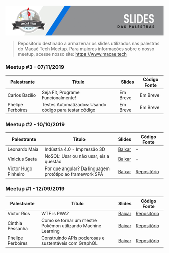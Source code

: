 ![alt text](https://raw.githubusercontent.com/MacaeTech/meetup/master/img/slides-header.png)

> Repositório destinado a armazenar os slides utilizados nas palestras do Macaé Tech Meetup. Para maiores informações sobre o nosso meetup, acesse nosso site: https://www.macae.tech

### Meetup #3 - 07/11/2019

Palestrante             | Título | Slides | Código Fonte
----------------------- | ------ | ------ |-------------
Carlos Bazílio             | Seja Fit, Programe Funcionalmente! | Em Breve | Em Breve
Phelipe Perboires      | Testes Automatizados: Usando código para testar código | Em Breve | Em Breve


### Meetup #2 - 10/10/2019

Palestrante             | Título | Slides | Código Fonte
----------------------- | ------ | ------ |-------------
Leonardo Maia             | Indústria 4.0 - Impressão 3D | [Baixar](https://github.com/MacaeTech/meetup/blob/master/Meetup%20%232%20%20-%20%5B10-10-2019%5D/Ind%C3%BAstria%204.0%20-%20Impress%C3%A3o%203D.pdf) | - 
Vinicius Saeta      | NoSQL: Usar ou não usar, eis a questão | [Baixar](https://github.com/MacaeTech/meetup/blob/master/Meetup%20%232%20%20-%20%5B10-10-2019%5D/Nosql%20-%20Usar%20ou%20n%C3%A3o%20usar%2C%20eis%20a%20quest%C3%A3o.pdf) | -
Victor Hugo Pinheiro       | Por que angular? Da linguagem protótipo ao framework SPA | [Baixar](https://github.com/MacaeTech/meetup/blob/master/Meetup%20%232%20%20-%20%5B10-10-2019%5D/Por%20que%20angular%20-%20SPA.pdf) | [Repositório](https://github.com/MacaeTech/angularmeetup)

### Meetup #1 - 12/09/2019

Palestrante             | Título | Slides | Código Fonte
----------------------- | ------ | ------ |-------------
Victor Rios             | WTF is PWA? | [Baixar](https://github.com/MacaeTech/meetup/blob/master/Meetup%20%231%20%20-%20%5B12-09-2019%5D/WTF%20is%20PWA.pdf) | [Repositório](https://github.com/MacaeTech/macae-tech-meetup-pwa-tips)
Cinthia Pessanha        | Como se tornar um mestre Pokémon utilizando Machine Learning | [Baixar](https://github.com/MacaeTech/meetup/blob/master/Meetup%20%231%20%20-%20%5B12-09-2019%5D/Como%20se%20tornar%20um%20mestre%20Pok%C3%A9mon%20utilizando%20Machine%20Learning.pdf) | [Repositório](https://github.com/MacaeTech/macae-tech-meetup-machine-learning)
Phelipe Perboires       | Construindo APIs poderosas e sustentáveis com GraphQL | [Baixar](https://github.com/MacaeTech/meetup/blob/master/Meetup%20%231%20%20-%20%5B12-09-2019%5D/Construindo%20APIs%20poderosas%20e%20sustent%C3%A1veis%20com%20GraphQL.pdf) | [Repositório](https://github.com/MacaeTech/macae-tech-meetup-graphql-sample)


